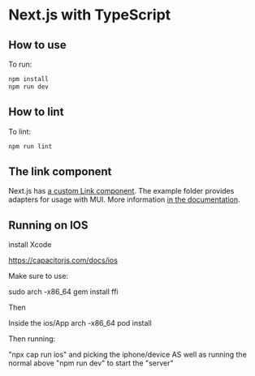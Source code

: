 # Next.js with TypeScript 

## How to use
To run:

```sh
npm install
npm run dev
```

## How to lint

To lint:

```sh
npm run lint
```

## The link component

Next.js has [a custom Link component](https://nextjs.org/docs/api-reference/next/link).
The example folder provides adapters for usage with MUI.
More information [in the documentation](https://mui.com/guides/routing/#next-js).

## Running on IOS

install Xcode

https://capacitorjs.com/docs/ios

Make sure to use: 

sudo arch -x86_64 gem install ffi

Then

Inside the ios/App
arch -x86_64 pod install

Then running:

"npx cap run ios" and picking the iphone/device
AS well as running the normal above "npm run dev" to start the "server"
